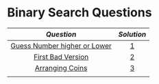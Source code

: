 # Binary Search Questions

|  *Question*  |  _Solution_  |
|  :--:  |  :--:  | 
|[Guess Number higher or Lower](https://leetcode.com/problems/guess-number-higher-or-lower/)|[1](https://github.com/aviralsharma07/DSA-Questions/blob/d9387ada13c6376a158fb4bf97e0179227fc4783/Binary%20Search/Solutions/Guess%20Number%20Higher%20or%20Lower.java)|
|[First Bad Version](https://leetcode.com/problems/first-bad-version/)|[2](https://github.com/aviralsharma07/DSA-Questions/blob/f65ad2cde77f8913b23b5a3b3f00359552c8e075/Binary%20Search/Solutions/First%20Bad%20Version.java)|
|[Arranging Coins](https://leetcode.com/problems/arranging-coins/)|[3](https://github.com/aviralsharma07/DSA-Questions/blob/117671e17aa2f8acdaa85f32bde0fe4ba39f4cc2/Binary%20Search/Solutions/Arranging%20Coins.java)|
|||
